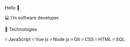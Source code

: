 Hello 👋 

💻 I’m software developer.

📱  Technologies

◽ JavaScript
◽ Vue js
◽ Node js
◽ Git
◽ CSS
◽ HTML
◽ SQL